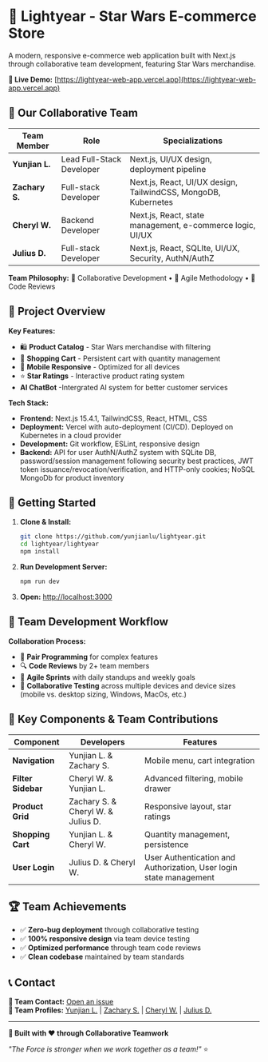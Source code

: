 # 🌟 Lightyear - Star Wars E-commerce Store

A modern, responsive e-commerce web application built with Next.js through collaborative team development, featuring Star Wars merchandise.

**🚀 Live Demo:** [https://lightyear-web-app.vercel.app](https://lightyear-web-app.vercel.app)

## 👥 Our Collaborative Team

| Team Member    | Role                      | Specializations                                                |
| -------------- | ------------------------- | -------------------------------------------------------------- |
| **Yunjian L.** | Lead Full-Stack Developer | Next.js, UI/UX design, deployment pipeline                     |
| **Zachary S.** | Full-stack Developer      | Next.js, React, UI/UX design, TailwindCSS, MongoDB, Kubernetes |
| **Cheryl W.**  | Backend Developer         | Next.js, React, state management, e-commerce logic, UI/UX      |
| **Julius D.**  | Full-stack Developer      | Next.js, React, SQLIte, UI/UX, Security, AuthN/AuthZ           |

**Team Philosophy:** 🤝 Collaborative Development • 🔄 Agile Methodology • 📝 Code Reviews

## 🎯 Project Overview

**Key Features:**

- 🛍️ **Product Catalog** - Star Wars merchandise with filtering
- 🛒 **Shopping Cart** - Persistent cart with quantity management
- 📱 **Mobile Responsive** - Optimized for all devices
- ⭐ **Star Ratings** - Interactive product rating system
- **AI ChatBot** -Intergrated AI system for better customer services

**Tech Stack:**

- **Frontend:** Next.js 15.4.1, TailwindCSS, React, HTML, CSS
- **Deployment:** Vercel with auto-deployment (CI/CD). Deployed on Kubernetes in a cloud provider
- **Development:** Git workflow, ESLint, responsive design
- **Backend:** API for user AuthN/AuthZ system with SQLite DB, password/session management following security best practices, JWT token issuance/revocation/verification, and HTTP-only cookies; NoSQL MongoDb for product inventory

## 🚀 Getting Started

1. **Clone & Install:**

   ```bash
   git clone https://github.com/yunjianlu/lightyear.git
   cd lightyear/lightyear
   npm install
   ```

2. **Run Development Server:**

   ```bash
   npm run dev
   ```

3. **Open:** [http://localhost:3000](http://localhost:3000)

## 🤝 Team Development Workflow

**Collaboration Process:**

- 👥 **Pair Programming** for complex features
- 🔍 **Code Reviews** by 2+ team members
- 🔄 **Agile Sprints** with daily standups and weekly goals
- 🧪 **Collaborative Testing** across multiple devices and device sizes (mobile vs. desktop sizing, Windows, MacOs, etc.)

## 🎨 Key Components & Team Contributions

| Component          | Developers                         | Features                                                           |
| ------------------ | ---------------------------------- | ------------------------------------------------------------------ |
| **Navigation**     | Yunjian L. & Zachary S.            | Mobile menu, cart integration                                      |
| **Filter Sidebar** | Cheryl W. & Yunjian L.             | Advanced filtering, mobile drawer                                  |
| **Product Grid**   | Zachary S. & Cheryl W. & Julius D. | Responsive layout, star ratings                                    |
| **Shopping Cart**  | Yunjian L. & Cheryl W.             | Quantity management, persistence                                   |
| **User Login**     | Julius D. & Cheryl W.              | User Authentication and Authorization, User login state management |

## 🏆 Team Achievements

- ✅ **Zero-bug deployment** through collaborative testing
- ✅ **100% responsive design** via team device testing
- ✅ **Optimized performance** through team code reviews
- ✅ **Clean codebase** maintained by team standards

## 📞 Contact

**📧 Team Contact:** [Open an issue](https://github.com/yunjianlu/lightyear/issues)  
**💼 Team Profiles:** [Yunjian L.](https://www.linkedin.com/in/yunjian-lu-826b20144/) | [Zachary S.](https://www.linkedin.com/in/zachary-sterling/) | [Cheryl W.](https://www.linkedin.com/in/cherylwang2/) | [Julius D.](https://www.linkedin.com/in/julius-duic/)

---

**🌟 Built with ❤️ through Collaborative Teamwork**

_"The Force is stronger when we work together as a team!"_ ⭐
